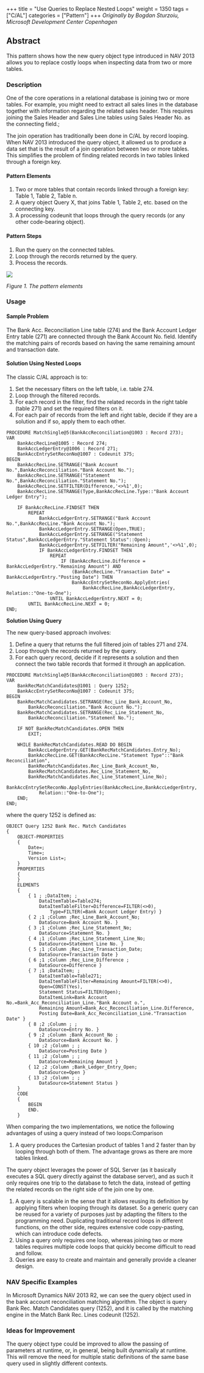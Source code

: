 +++
title = "Use Queries to Replace Nested Loops"
weight = 1350
tags = ["C/AL"]
categories = ["Pattern"]
+++
_Originally by Bogdan Sturzoiu, Microsoft Development Center Copenhagen_

## Abstract

This pattern shows how the new query object type introduced in NAV 2013 allows you to replace costly loops when inspecting data from two or more tables.

### Description

One of the core operations in a relational database is joining two or more tables. For example, you might need to extract all sales lines in the database together with information regarding the related sales header. This requires joining the Sales Header and Sales Line tables using Sales Header No. as the connecting field.;

The join operation has traditionally been done in C/AL by record looping. When NAV 2013 introduced the query object, it allowed us to produce a data set that is the result of a join operation between two or more tables. This simplifies the problem of finding related records in two tables linked through a foreign key. 

#### Pattern Elements

1. Two or more tables that contain records linked through a foreign key: Table 1, Table 2, Table n.
2. A query object Query X, that joins Table 1, Table 2, etc. based on the connecting key.
3. A processing codeunit that loops through the query records (or any other code-bearing object).

#### Pattern Steps

1. Run the query on the connected tables.
2. Loop through the records returned by the query.
3. Process the records. 

[![ ][image0]][anchor0]

_Figure 1\. The pattern elements_

### Usage

#### Sample Problem

The Bank Acc. Reconciliation Line table (274) and the Bank Account Ledger Entry table (271) are connected through the Bank Account No. field. Identify the matching pairs of records based on having the same remaining amount and transaction date.

#### Solution Using Nested Loops

The classic C/AL approach is to:

1. Set the necessary filters on the left table, i.e. table 274\.
2. Loop through the filtered records.
3. For each record in the filter, find the related records in the right table (table 271) and set the required filters on it.
4. For each pair of records from the left and right table, decide if they are a solution and if so, apply them to each other.

```al
PROCEDURE MatchSingle@5(BankAccReconciliation@1003 : Record 273);
VAR
    BankAccRecLine@1005 : Record 274;
    BankAccLedgerEntry@1006 : Record 271;
    BankAccEntrySetReconNo@1007 : Codeunit 375; 
BEGIN
    BankAccRecLine.SETRANGE("Bank Account No.",BankAccReconciliation."Bank Account No.");
    BankAccRecLine.SETRANGE("Statement No.",BankAccReconciliation."Statement No.");
    BankAccRecLine.SETFILTER(Difference,'<>%1',0);
    BankAccRecLine.SETRANGE(Type,BankAccRecLine.Type::"Bank Account Ledger Entry");

    IF BankAccRecLine.FINDSET THEN
        REPEAT
            BankAccLedgerEntry.SETRANGE("Bank Account No.",BankAccRecLine."Bank Account No.");
            BankAccLedgerEntry.SETRANGE(Open,TRUE);
            BankAccLedgerEntry.SETRANGE("Statement Status",BankAccLedgerEntry."Statement Status"::Open);
            BankAccLedgerEntry.SETFILTER("Remaining Amount",'<>%1',0);
            IF BankAccLedgerEntry.FINDSET THEN
                REPEAT
                    IF (BankAccRecLine.Difference = BankAccLedgerEntry."Remaining Amount") AND 
                        (BankAccRecLine."Transaction Date" = BankAccLedgerEntry."Posting Date") THEN 
                        BankAccEntrySetReconNo.ApplyEntries(
                            BankAccRecLine,BankAccLedgerEntry, Relation::"One-to-One");
                UNTIL BankAccLedgerEntry.NEXT = 0;
        UNTIL BankAccRecLine.NEXT = 0;
END;
```
  
**Solution Using Query**

The new query-based approach involves:

1. Define a query that returns the full filtered join of tables 271 and 274\.
2. Loop through the records returned by the query.
3. For each query record, decide if it represents a solution and then connect the two table records that formed it through an application.

```al
PROCEDURE MatchSingle@5(BankAccReconciliation@1003 : Record 273);
VAR
    BankRecMatchCandidates@1001 : Query 1252;
    BankAccEntrySetReconNo@1007 : Codeunit 375;
BEGIN
    BankRecMatchCandidates.SETRANGE(Rec_Line_Bank_Account_No,
        BankAccReconciliation."Bank Account No.");
    BankRecMatchCandidates.SETRANGE(Rec_Line_Statement_No,
        BankAccReconciliation."Statement No.");
    
    IF NOT BankRecMatchCandidates.OPEN THEN
        EXIT;

    WHILE BankRecMatchCandidates.READ DO BEGIN 
        BankAccLedgerEntry.GET(BankRecMatchCandidates.Entry_No); 
        BankAccRecLine.GET(BankAccRecLine."Statement Type"::"Bank Reconciliation",
        BankRecMatchCandidates.Rec_Line_Bank_Account_No,
        BankRecMatchCandidates.Rec_Line_Statement_No,
        BankRecMatchCandidates.Rec_Line_Statement_Line_No);
        BankAccEntrySetReconNo.ApplyEntries(BankAccRecLine,BankAccLedgerEntry, 
            Relation::"One-to-One"); 
    END;
END;
```

where the query 1252 is defined as:

```al
OBJECT Query 1252 Bank Rec. Match Candidates
{
    OBJECT-PROPERTIES
    {
        Date=;
        Time=;
        Version List=;
    }
    PROPERTIES
    {
    }
    ELEMENTS
    {
        { 1 ; ;DataItem; ;
            DataItemTable=Table274;
            DataItemTableFilter=Difference=FILTER(<>0),
                Type=FILTER(=Bank Account Ledger Entry) }
        { 2 ;1 ;Column ;Rec_Line_Bank_Account_No;
            DataSource=Bank Account No. }
        { 3 ;1 ;Column ;Rec_Line_Statement_No;
            DataSource=Statement No. }
        { 4 ;1 ;Column ;Rec_Line_Statement_Line_No;
            DataSource=Statement Line No. }
        { 5 ;1 ;Column ;Rec_Line_Transaction_Date;
            DataSource=Transaction Date } 
        { 6 ;1 ;Column ;Rec_Line_Difference ;
            DataSource=Difference } 
        { 7 ;1 ;DataItem; ;
            DataItemTable=Table271;
            DataItemTableFilter=Remaining Amount=FILTER(<>0),
            Open=CONST(Yes),
            Statement Status=FILTER(Open);
            DataItemLink=Bank Account No.=Bank_Acc_Reconciliation_Line."Bank Account o.",
            Remaining Amount=Bank_Acc_Reconciliation_Line.Difference,
            Posting Date=Bank_Acc_Reconciliation_Line."Transaction Date" }
        { 8 ;2 ;Column ; ;
            DataSource=Entry No. }
        { 9 ;2 ;Column ;Bank_Account_No ;
            DataSource=Bank Account No. }
        { 10 ;2 ;Column ; ;
            DataSource=Posting Date } 
        { 11 ;2 ;Column ; ;
            DataSource=Remaining Amount }
        { 12 ;2 ;Column ;Bank_Ledger_Entry_Open;
            DataSource=Open }
        { 13 ;2 ;Column ; ;
            DataSource=Statement Status } 
    }
    CODE
    {
        BEGIN
        END.
    }
```

When comparing the two implementations, we notice the following advantages of using a query instead of two loops:Comparison

1. A query produces the Cartesian product of tables 1 and 2 faster than by looping through both of them. The advantage grows as there are more tables linked.

The query object leverages the power of SQL Server (as it basically executes a SQL query directly against the database server), and as such it only requires one trip to the database to fetch the data, instead of getting the related records on the right side of the join one by one.

1. A query is scalable in the sense that it allows reusing its definition by applying filters when looping through its dataset. So a generic query can be reused for a variety of purposes just by adapting the filters to the programming need. Duplicating traditional record loops in different functions, on the other side, requires extensive code copy-pasting, which can introduce code defects.
2. Using a query only requires one loop, whereas joining two or more tables requires multiple code loops that quickly become difficult to read and follow.
3. Queries are easy to create and maintain and generally provide a cleaner design.

### NAV Specific Examples

In Microsoft Dynamics NAV 2013 R2, we can see the query object used in the bank account reconciliation matching algorithm. The object is query Bank Rec. Match Candidates query (1252), and it is called by the matching engine in the Match Bank Rec. Lines codeunit (1252).

### Ideas for Improvement

The query object type could be improved to allow the passing of parameters at runtime, or, in general, being built dynamically at runtime. This will remove the need for multiple static definitions of the same base query used in slightly different contexts.



[anchor0]: 5040.clip_5F00_image002.png


[image0]: 5040.clip_5F00_image002.png
